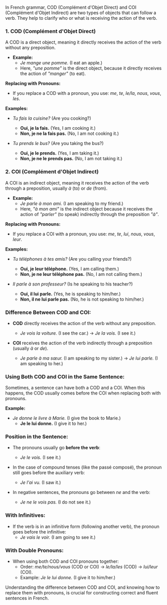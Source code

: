 In French grammar, COD (Complément d'Objet Direct) and COI (Complément d'Objet Indirect) are two types of objects that can follow a verb. They help to clarify who or what is receiving the action of the verb.

### 1. **COD (Complément d'Objet Direct)**

A COD is a direct object, meaning it directly receives the action of the verb without any preposition.

- **Example:** 
  - *Je mange une pomme.* (I eat an apple.)
  - Here, *"une pomme"* is the direct object, because it directly receives the action of *"manger"* (to eat).

**Replacing with Pronouns:**

- If you replace a COD with a pronoun, you use: *me*, *te*, *le/la*, *nous*, *vous*, *les*.

**Examples:**
- *Tu fais la cuisine?* (Are you cooking?)
  - **Oui, je la fais.** (Yes, I am cooking it.)
  - **Non, je ne la fais pas.** (No, I am not cooking it.)
  
- *Tu prends le bus?* (Are you taking the bus?)
  - **Oui, je le prends.** (Yes, I am taking it.)
  - **Non, je ne le prends pas.** (No, I am not taking it.)

### 2. **COI (Complément d'Objet Indirect)**

A COI is an indirect object, meaning it receives the action of the verb through a preposition, usually *à* (to) or *de* (from).

- **Example:**
  - *Je parle à mon ami.* (I am speaking to my friend.)
  - Here, *"à mon ami"* is the indirect object because it receives the action of *"parler"* (to speak) indirectly through the preposition *"à"*.

**Replacing with Pronouns:**

- If you replace a COI with a pronoun, you use: *me*, *te*, *lui*, *nous*, *vous*, *leur*.

**Examples:**
- *Tu téléphones à tes amis?* (Are you calling your friends?)
  - **Oui, je leur téléphone.** (Yes, I am calling them.)
  - **Non, je ne leur téléphone pas.** (No, I am not calling them.)

- *Il parle à son professeur?* (Is he speaking to his teacher?)
  - **Oui, il lui parle.** (Yes, he is speaking to him/her.)
  - **Non, il ne lui parle pas.** (No, he is not speaking to him/her.)

### **Difference Between COD and COI:**

- **COD** directly receives the action of the verb without any preposition. 
  - *Je vois la voiture.* (I see the car.) → *Je la vois.* (I see it.)
  
- **COI** receives the action of the verb indirectly through a preposition (usually *à* or *de*).
  - *Je parle à ma sœur.* (I am speaking to my sister.) → *Je lui parle.* (I am speaking to her.)

### **Using Both COD and COI in the Same Sentence:**

Sometimes, a sentence can have both a COD and a COI. When this happens, the COD usually comes before the COI when replacing both with pronouns.

**Example:**
- *Je donne le livre à Marie.* (I give the book to Marie.)
  - **Je le lui donne.** (I give it to her.)

### **Position in the Sentence:**

- The pronouns usually go **before the verb**:
  - *Je le vois.* (I see it.)
  
- In the case of compound tenses (like the passé composé), the pronoun still goes before the auxiliary verb:
  - *Je l'ai vu.* (I saw it.)

- In negative sentences, the pronouns go between *ne* and the verb:
  - *Je ne le vois pas.* (I do not see it.)

### **With Infinitives:**
- If the verb is in an infinitive form (following another verb), the pronoun goes before the infinitive:
  - *Je vais le voir.* (I am going to see it.)

### **With Double Pronouns:**
- When using both COD and COI pronouns together:
  - Order: *me/te/nous/vous* (COD or COI) → *le/la/les* (COD) → *lui/leur* (COI).
  - Example: *Je le lui donne.* (I give it to him/her.)

Understanding the difference between COD and COI, and knowing how to replace them with pronouns, is crucial for constructing correct and fluent sentences in French.
